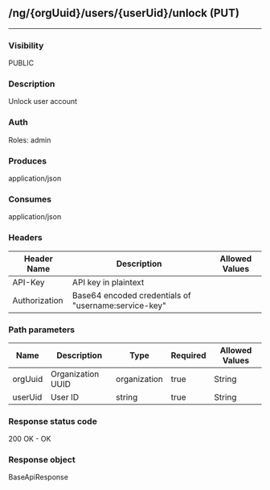 ## /ng/{orgUuid}/users/{userUid}/unlock (PUT)
---
### Visibility
PUBLIC
### Description
Unlock user account
### Auth
Roles: admin
### Produces
application/json
### Consumes
application/json
### Headers
| Header Name | Description | Allowed Values |
| ----------- | ----------- | ----------- |
| API-Key | API key in plaintext |  |
| Authorization | Base64 encoded credentials of &quot;username:service-key&quot; |  |
### Path parameters
| Name | Description | Type | Required | Allowed Values |
| ----------- | ----------- | ----------- | ----------- | ----------- |
| orgUuid | Organization UUID | organization | true | String |
| userUid | User ID | string | true | String |
### Response status code
200 OK - OK
### Response object
BaseApiResponse
